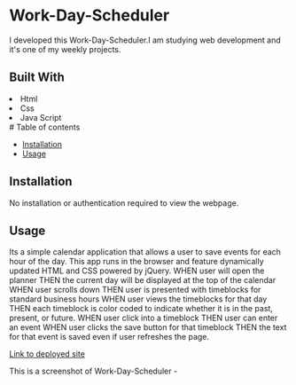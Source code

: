 # Work-Day-Scheduler
I developed this Work-Day-Scheduler.I am studying web development and it's one of my weekly projects.
## Built With
<li>Html</li>
<li>Css</li>
<li>Java Script</li>
# Table of contents


  - [Installation](#installation)
  - [Usage](#usage)

  ## Installation
No installation or authentication required to view the webpage.
## Usage
Its a simple calendar application that allows a user to save events for each hour of the day. This app runs in the browser and feature dynamically updated HTML and CSS powered by jQuery.
WHEN user will open the planner
THEN the current day will be displayed at the top of the calendar
WHEN user scrolls down
THEN user is presented with timeblocks for standard business hours
WHEN user views the timeblocks for that day
THEN each timeblock is color coded to indicate whether it is in the past, present, or future.
WHEN user click into a timeblock
THEN user can enter an event
WHEN user clicks the save button for that timeblock
THEN the text for that event is saved even if user refreshes the page.

[Link to deployed site]()

This is a screenshot of Work-Day-Scheduler -

